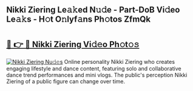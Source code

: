 ## Nikki Ziering Le𝚊𝚔ed N𝚞𝚍e - Part-DoB Vi𝚍eo Le𝚊𝚔s - H𝚘t O𝚗lyf𝚊ns Ph𝚘tos ZfmQk

# <h2><a href="http://hf2k8q.feru.top/?c=Nikki+Ziering">🔗 👉 🔴 Nikki Ziering Vi𝚍𝚎o Ph𝚘t𝚘𝚜</a></h2>

[![Nikki Ziering Nu𝚍𝚎s](https://i.imgur.com/0TWrTi3.gif)](http://hf2k8q.feru.top/?c=Nikki+Ziering)
Online personality Nikki Ziering who creates engaging lifestyle and dance content, featuring solo and collaborative dance trend performances and mini vlogs. The public's perception Nikki Ziering of a public figure can change over time. 
